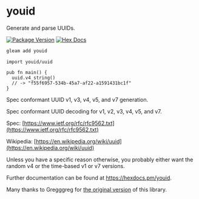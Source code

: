 # youid

Generate and parse UUIDs.

[![Package Version](https://img.shields.io/hexpm/v/youid)](https://hex.pm/packages/youid)
[![Hex Docs](https://img.shields.io/badge/hex-docs-ffaff3)](https://hexdocs.pm/youid/)

```sh
gleam add youid
```

```gleam
import youid/uuid

pub fn main() {
  uuid.v4_string()
  // -> "f55f6957-534b-45a7-af22-a1591431bc1f"
}
```

Spec conformant UUID v1, v3, v4, v5, and v7 generation.

Spec conformant UUID decoding for v1, v2, v3, v4, v5, and v7.

Spec: [https://www.ietf.org/rfc/rfc9562.txt](https://www.ietf.org/rfc/rfc9562.txt)

Wikipedia: [https://en.wikipedia.org/wiki/uuid](https://en.wikipedia.org/wiki/uuid)

Unless you have a specific reason otherwise, you probably either want the
random v4 or the time-based v1 or v7 versions.

Further documentation can be found at <https://hexdocs.pm/youid>.

Many thanks to Gregggreg for [the original version][original] of this library.

[original]: https://gitlab.com/greggreg/gleam_uuid
